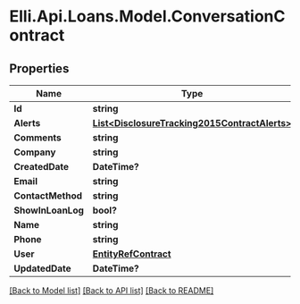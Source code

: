 # Elli.Api.Loans.Model.ConversationContract
## Properties

Name | Type | Description | Notes
------------ | ------------- | ------------- | -------------
**Id** | **string** |  | [optional] 
**Alerts** | [**List&lt;DisclosureTracking2015ContractAlerts&gt;**](DisclosureTracking2015ContractAlerts.md) |  | [optional] 
**Comments** | **string** |  | [optional] 
**Company** | **string** |  | [optional] 
**CreatedDate** | **DateTime?** |  | [optional] 
**Email** | **string** |  | [optional] 
**ContactMethod** | **string** |  | [optional] 
**ShowInLoanLog** | **bool?** |  | [optional] 
**Name** | **string** |  | [optional] 
**Phone** | **string** |  | [optional] 
**User** | [**EntityRefContract**](EntityRefContract.md) |  | [optional] 
**UpdatedDate** | **DateTime?** |  | [optional] 

[[Back to Model list]](../README.md#documentation-for-models) [[Back to API list]](../README.md#documentation-for-api-endpoints) [[Back to README]](../README.md)

